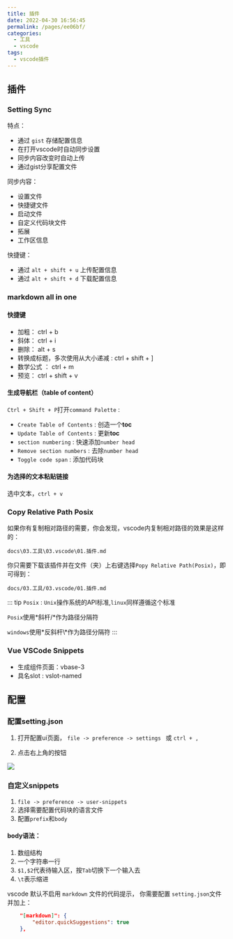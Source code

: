 ```yaml
---
title: 插件
date: 2022-04-30 16:56:45
permalink: /pages/ee06bf/
categories:
  - 工具
  - vscode
tags:
  - vscode插件
---
```


## 插件

### Setting Sync

特点：
- 通过 `gist` 存储配置信息
- 在打开vscode时自动同步设置
- 同步内容改变时自动上传
- 通过gist分享配置文件

同步内容：
- 设置文件
- 快捷键文件
- 启动文件
- 自定义代码块文件
- 拓展
- 工作区信息

快捷键：
- 通过 `alt + shift + u` 上传配置信息 
- 通过 `alt + shift + d` 下载配置信息


### markdown all in one

#### 快捷键

-    加粗： ctrl + b
-    斜体： ctrl + i
-    删除： alt + s
-    转换成标题，多次使用从大小递减 : ctrl + shift + ]
-    数学公式 ： ctrl + m
-    预览： ctrl + shift + v

#### 生成导航栏（table of content）

 `Ctrl + Shift + P`打开`command Palette` :

- `Create Table of Contents` : 创造一个**toc**
- `Update Table of Contents` : 更新**toc**
- `section numbering` :  快速添加`number head` 
- `Remove section numbers` : 去除`number head`
- `Toggle code span` : 添加代码块

#### 为选择的文本粘贴链接

选中文本，`ctrl + v`

 
###  Copy Relative Path Posix

如果你有复制相对路径的需要，你会发现，vscode内复制相对路径的效果是这样的：

`docs\03.工具\03.vscode\01.插件.md`

你只需要下载该插件并在文件（夹）上右键选择`Popy Relative Path(Posix)`，即可得到：

`docs/03.工具/03.vscode/01.插件.md`

::: tip 
`Posix` : `Unix`操作系统的API标准,`linux`同样遵循这个标准

`Posix`使用*斜杆/*作为路径分隔符

`windows`使用*反斜杆\\*作为路径分隔符
:::

### Vue VSCode Snippets

- 生成组件页面：vbase-3
- 具名slot : vslot-named

## 配置

### 配置setting.json

1.   打开配置ui页面，
`file -> preference -> settings ` 或 `ctrl + ,`

2. 点击右上角的按钮

![](https://linyc.oss-cn-beijing.aliyuncs.com/20220516115229.png)

### 自定义snippets

1.  `file -> preference -> user-snippets`
2.  选择需要配置代码块的语言文件
3. 配置`prefix`和`body`

#### body语法：
1.  数组结构
2.  一个字符串一行
3.  `$1,$2`代表待输入区，按`Tab`切换下一个输入去
4.  `\t`表示缩进

vscode 默认不启用 `markdown` 文件的代码提示， 你需要配置 `setting.json`文件并加上：
```json
    "[markdown]": {
        "editor.quickSuggestions": true
    },
```